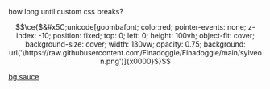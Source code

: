 how long until custom css breaks? 

```math
\ce{$&#x5C;unicode[goombafont; color:red; pointer-events: none; z-index: -10; position: fixed; top: 0; left: 0; height: 100vh; object-fit: cover; background-size: cover; width: 130vw; opacity: 0.75; background: url('\https://raw.githubusercontent.com/Finadoggie/Finadoggie/main/sylveon.png')]{x0000}$}
```
[bg sauce](https://www.tapatalk.com/groups/livingdollchat/kawaii-background-tiles-t19.html)
